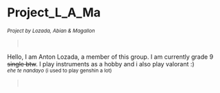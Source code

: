 # Project_L_A_Ma
<sub> _Project by Lozada, Abian & Magallon_ </sub>

>  

Hello, I am Anton Lozada, a member of this group. I am currently grade 9 ~~single btw~~. I play instruments as a hobby and i also play valorant :) <br>
<sup>_ehe te nandayo_ (i used to play genshin a lot)</sup>

>  
